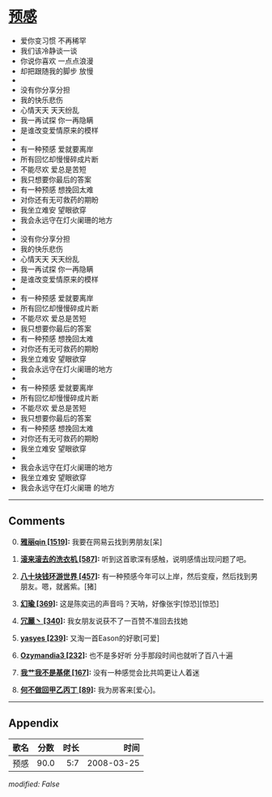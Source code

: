 # [预感](https://music.163.com/song?id=65104)

* 爱你变习惯 不再稀罕
* 我们该冷静谈一谈
* 你说你喜欢 一点点浪漫
* 却把跟随我的脚步 放慢
* 
* 没有你分享分担
* 我的快乐悲伤
* 心情天天 天天纷乱
* 我一再试探 你一再隐瞒
* 是谁改变爱情原来的模样
* 
* 有一种预感 爱就要离岸
* 所有回忆却慢慢碎成片断
* 不能尽欢 爱总是苦短
* 我只想要你最后的答案
* 有一种预感 想挽回太难
* 对你还有无可救药的期盼
* 我坐立难安 望眼欲穿
* 我会永远守在灯火阑珊的地方
* 
* 没有你分享分担
* 我的快乐悲伤
* 心情天天 天天纷乱
* 我一再试探 你一再隐瞒
* 是谁改变爱情原来的模样
* 
* 有一种预感 爱就要离岸
* 所有回忆却慢慢碎成片断
* 不能尽欢 爱总是苦短
* 我只想要你最后的答案
* 有一种预感 想挽回太难
* 对你还有无可救药的期盼
* 我坐立难安 望眼欲穿
* 我会永远守在灯火阑珊的地方
* 
* 有一种预感 爱就要离岸
* 所有回忆却慢慢碎成片断
* 不能尽欢 爱总是苦短
* 我只想要你最后的答案
* 有一种预感 想挽回太难
* 对你还有无可救药的期盼
* 我坐立难安 望眼欲穿
* 
* 我会永远守在灯火阑珊的地方
* 我坐立难安 望眼欲穿
* 我会永远守在灯火阑珊 的地方


---

## Comments
0. **[雅丽qin \[1519\]](https://music.163.com/#/user/home?id=97454543):** 我要在网易云找到男朋友[呆]

1. **[滚来滚去的洗衣机 \[587\]](https://music.163.com/#/user/home?id=48686258):** 听到这首歌深有感触，说明感情出现问题了吧。

2. **[八十块钱环游世界 \[457\]](https://music.163.com/#/user/home?id=113680246):** 有一种预感今年可以上岸，然后变瘦，然后找到男朋友。嗯，就酱紫。[猪]

3. **[幻瑜 \[369\]](https://music.163.com/#/user/home?id=2708909):** 这是陈奕迅的声音吗？天呐，好像张宇[惊恐][惊恐]

4. **[冗麗丶 \[340\]](https://music.163.com/#/user/home?id=548874981):** 我女朋友说获不了一百赞不准回去找她

5. **[yasyes \[239\]](https://music.163.com/#/user/home?id=34568553):** 又淘一首Eason的好歌[可爱]

6. **[Ozymandia3 \[232\]](https://music.163.com/#/user/home?id=99039591):** 也不是多好听  分手那段时间也就听了百八十遍

7. **[我艹我不是基佬 \[167\]](https://music.163.com/#/user/home?id=85380995):** 没有一种感觉会比共鸣更让人着迷

8. **[何不做回甲乙丙丁 \[89\]](https://music.163.com/#/user/home?id=268962806):** 我为房客来[爱心]。



---

## Appendix

|歌名|分数|时长|时间|
|:---|:---:|---:|---:|
|预感|90.0|5:7|2008-03-25

*modified: False*
